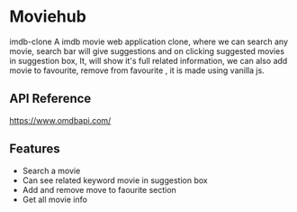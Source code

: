 
# Moviehub

imdb-clone
A imdb movie web application clone, where we can search any movie, search bar will give suggestions and on clicking suggested movies in suggestion box, It, will show it's full related information, we can also add movie to favourite, remove from favourite , it is made using vanilla js.




## API Reference
https://www.omdbapi.com/


## Features

- Search a movie
- Can see related keyword movie in suggestion box
- Add and remove move to faourite section
- Get all movie info


